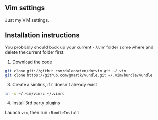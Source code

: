 ## Vim settings

Just my VIM settings.

## Installation instructions

You problably should back up your current ~/.vim folder some where and delete the current folder first.

1. Download the code

```sh
git clone git://github.com/daleobrien/dotvim.git ~/.vim
git clone https://github.com/gmarik/vundle.git ~/.vim/bundle/vundle
```


3. Create a simlink, if it doesn't already exist

```sh
ln -s ~/.vim/vimrc ~/.vimrc
```

4. Install 3rd party plugins

Launch `vim`, then run `:BundleInstall`





